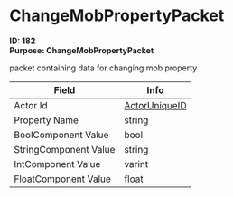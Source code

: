 # ChangeMobPropertyPacket

**ID: 182**  
**Purpose: ChangeMobPropertyPacket**  

packet containing data for changing mob property

<table><thead><tr><th>Field</th><th>Info</th></tr></thead><tbody>
<tr><td>Actor Id</td><td><a href="../types/ActorUniqueID.md">ActorUniqueID</a></td></tr>
<tr><td>Property Name</td><td>string</td></tr>
<tr><td>BoolComponent Value</td><td>bool</td></tr>
<tr><td>StringComponent Value</td><td>string</td></tr>
<tr><td>IntComponent Value</td><td>varint</td></tr>
<tr><td>FloatComponent Value</td><td>float</td></tr>
</tbody></table>